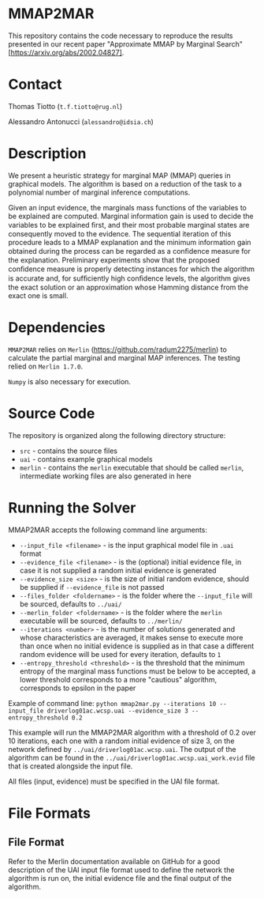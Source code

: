 # MMAP2MAR
This repository contains the code necessary to reproduce the results presented in our recent paper "Approximate MMAP by Marginal Search" [https://arxiv.org/abs/2002.04827].

# Contact

Thomas Tiotto (`t.f.tiotto@rug.nl`)

Alessandro Antonucci (`alessandro@idsia.ch`)

# Description

We present a heuristic strategy for marginal MAP (MMAP) queries in graphical models. 
The algorithm is based on a reduction of the task to a polynomial number of marginal inference computations. 

Given an input evidence, the marginals mass functions of the variables to be explained are computed. 
Marginal information gain is used to decide the variables to be explained ﬁrst, and their most probable marginal states are consequently moved to the evidence. 
The sequential iteration of this procedure leads to a MMAP explanation and the minimum information gain obtained during the process can be regarded as a conﬁdence measure for the explanation. 
Preliminary experiments show that the proposed conﬁdence measure is properly detecting instances for which the algorithm is accurate and, for sufﬁciently high conﬁdence levels, the algorithm gives the exact solution or an approximation whose Hamming distance from the exact one is small.

# Dependencies

`MMAP2MAR` relies on `Merlin` (https://github.com/radum2275/merlin) to calculate the partial marginal and marginal MAP inferences.
The testing relied on `Merlin 1.7.0`.

`Numpy` is also necessary for execution.
 
# Source Code

The repository is organized along the following directory structure:

* `src` - contains the source files
* `uai` - contains example graphical models
* `merlin` - contains the `merlin` executable that should be called `merlin`, intermediate working files are also generated in here

# Running the Solver

MMAP2MAR accepts the following command line arguments:

* `--input_file <filename>` - is the input graphical model file in `.uai` format
* `--evidence_file <filename>` - is the (optional) initial evidence file, in case it is not supplied a random initial evidence is generated
* `--evidence_size <size>` - is the size of initial random evidence, should be supplied if `--evidence_file` is not passed
* `--files_folder <foldername>` - is the folder where the `--input_file` will be sourced, defaults to `../uai/`
* `--merlin_folder <foldername>` - is the folder where the `merlin` executable will be sourced, defaults to `../merlin/`
* `--iterations <number>` - is the number of solutions generated and whose characteristics are averaged, it makes sense to execute more than once when no initial evidence is supplied as in that case a different random evidence will be used for every iteration, defaults to `1`
* `--entropy_threshold <threshold>` - is the threshold that the minimum entropy of the marginal mass functions must be below to be accepted, a lower threshold corresponds to a more "cautious" algorithm, corresponds to epsilon in the paper

Example of command line:
`python mmap2mar.py --iterations 10 --input_file driverlog01ac.wcsp.uai --evidence_size 3 --entropy_threshold 0.2`

This example will run the MMAP2MAR algorithm with a threshold of 0.2 over 10 iterations, each one with a random initial evidence of size 3, on the network defined by `../uai/driverlog01ac.wcsp.uai`.
The output of the algorithm can be found in the `../uai/driverlog01ac.wcsp.uai_work.evid` file that is created alongside the  input file.

All files (input, evidence) must be specified in the UAI file format.


# File Formats

## File Format

Refer to the Merlin documentation available on GitHub for a good description of the UAI input file format used to define the network the algorithm is run on, the initial evidence file and the final output of the algorithm.
